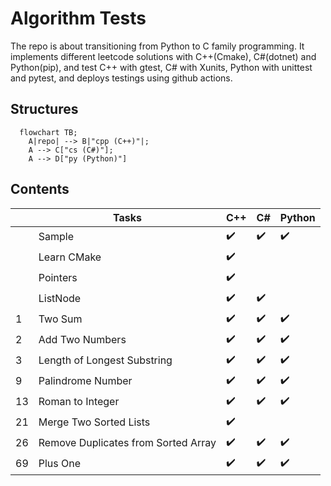 # Algorithm Tests
The repo is about transitioning from Python to C family programming. It implements different leetcode solutions with C++(Cmake), C#(dotnet) and Python(pip), and test C++ with gtest, C# with Xunits, Python with unittest and pytest, and deploys testings using github actions.

## Structures
```mermaid
  flowchart TB;
    A|repo| --> B|"cpp (C++)"|;
    A --> C["cs (C#)"];
    A --> D["py (Python)"]
```

## Contents
||Tasks|C++|C#|Python|
|---|---|---|---|---|
||Sample|:heavy_check_mark:|:heavy_check_mark:|:heavy_check_mark:|
||Learn CMake|:heavy_check_mark:|||
||Pointers|:heavy_check_mark:|||
||ListNode|:heavy_check_mark:|:heavy_check_mark:||
|1|Two Sum|:heavy_check_mark:|:heavy_check_mark:|:heavy_check_mark:|
|2|Add Two Numbers|:heavy_check_mark:|:heavy_check_mark:|:heavy_check_mark:|
|3|Length of Longest Substring|:heavy_check_mark:|:heavy_check_mark:|:heavy_check_mark:|
|9|Palindrome Number|:heavy_check_mark:|:heavy_check_mark:|:heavy_check_mark:|
|13|Roman to Integer|:heavy_check_mark:|:heavy_check_mark:|:heavy_check_mark:|
|21|Merge Two Sorted Lists|:heavy_check_mark:|||
|26|Remove Duplicates from Sorted Array|:heavy_check_mark:|:heavy_check_mark:|:heavy_check_mark:|
|69|Plus One|:heavy_check_mark:|:heavy_check_mark:|:heavy_check_mark:|

